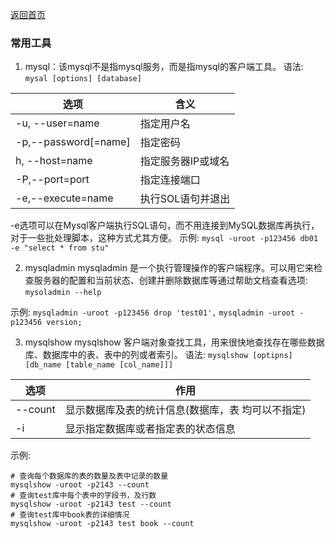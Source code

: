 [返回首页](./1.MySQL概述.md)

###  常用工具
1. mysql：该mysql不是指mysql服务，而是指mysql的客户端工具。
语法: `mysal [options] [database]`

|选项|含义|
|-|-|
-u, --user=name|指定用户名|
-p,--password[=name]|指定密码
h, --host=name|指定服务器IP或域名
-P,--port=port|指定连接端口
-e,--execute=name|执行SOL语句并退出

-e选项可以在Mysql客户端执行SQL语句，而不用连接到MySQL数据库再执行，对于一些批处理脚本，这种方式尤其方便。
示例: `mysql -uroot -p123456 db01 -e "select * from stu"`

2. mysqladmin
mysqladmin 是一个执行管理操作的客户端程序。可以用它来检查服务器的配置和当前状态、创建并删除数据库等通过帮助文档查看选项:
`mysoladmin --help`

示例:
`mysqladmin -uroot -p123456 drop 'test01',`
`mysqladmin -uroot -p123456 version;`

3. mysqlshow
mysqlshow 客户端对象查找工具，用来很快地查找存在哪些数据库、数据库中的表、表中的列或者索引。
语法: `mysqlshow [optipns] [db_name [table_name [col_name]]]`

选项|作用|
|-|-|
--count|显示数据库及表的统计信息(数据库，表 均可以不指定)
-i|显示指定数据库或者指定表的状态信息

示例:
```shell
# 查询每个数据库的表的数量及表中记录的数量
mysqlshow -uroot -p2143 --count
# 查询test库中每个表中的字段书，及行数
mysqlshow -uroot -p2143 test --count
# 查询test库中book表的详细情况
mysqlshow -uroot -p2143 test book --count
```


